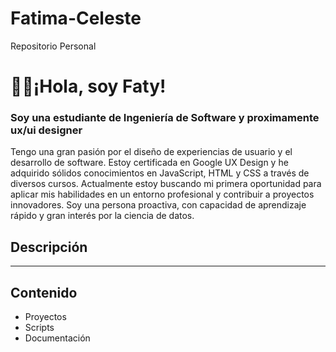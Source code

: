 # Fatima-Celeste
Repositorio Personal
<h1 aling='center'> ✌🏼¡Hola, soy Faty! </h1>
<h3 aling='center'>Soy una estudiante de Ingeniería de Software y proximamente ux/ui designer</h3>
Tengo una gran pasión por el diseño de experiencias de usuario y el desarrollo de software. Estoy certificada en Google UX Design y he adquirido sólidos conocimientos en JavaScript, HTML y CSS a través de diversos cursos. 
Actualmente estoy buscando mi primera oportunidad para aplicar mis habilidades en un entorno profesional y contribuir a proyectos innovadores. Soy una persona proactiva, con capacidad de aprendizaje rápido y gran interés por la ciencia de datos.

## Descripción

-------
## Contenido

- Proyectos
- Scripts
- Documentación
